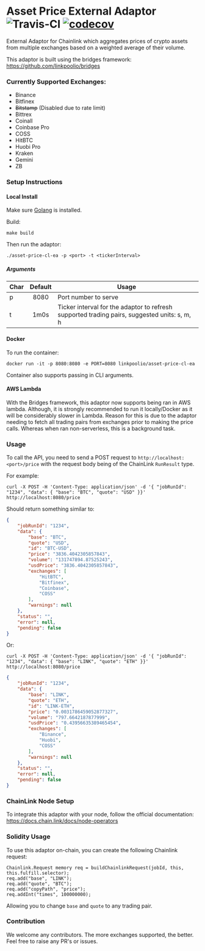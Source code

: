 # Asset Price External Adaptor ![Travis-CI](https://travis-ci.org/linkpoolio/asset-price-cl-ea.svg?branch=master) [![codecov](https://codecov.io/gh/linkpoolio/asset-price-cl-ea/branch/master/graph/badge.svg)](https://codecov.io/gh/linkpoolio/asset-price-cl-ea)
External Adaptor for Chainlink which aggregates prices of crypto assets from multiple exchanges based on a weighted average of their volume.

This adaptor is built using the bridges framework: https://github.com/linkpoolio/bridges

### Currently Supported Exchanges:

- Binance
- Bitfinex
- ~~Bitstamp~~ (Disabled due to rate limit)
- Bittrex
- Coinall
- Coinbase Pro
- COSS
- HitBTC
- Huobi Pro
- Kraken
- Gemini
- ZB

### Setup Instructions
#### Local Install
Make sure [Golang](https://golang.org/pkg/) is installed.

Build:
```
make build
```

Then run the adaptor:
```
./asset-price-cl-ea -p <port> -t <tickerInterval>
```

##### Arguments

| Char   | Default  | Usage |
| ------ |:--------:| ----- |
| p      | 8080     | Port number to serve |
| t      | 1m0s     | Ticker interval for the adaptor to refresh supported trading pairs, suggested units: s, m, h |

#### Docker
To run the container:
```
docker run -it -p 8080:8080 -e PORT=8080 linkpoolio/asset-price-cl-ea
```

Container also supports passing in CLI arguments.

#### AWS Lambda

With the Bridges framework, this adaptor now supports being ran in AWS lambda. Although, it is strongly recommended to run it locally/Docker as it will be considerably slower in Lambda. Reason for this is due to the adaptor needing to fetch all trading pairs from exchanges prior to making the price calls. Whereas when ran non-serverless, this is a background task.

### Usage

To call the API, you need to send a POST request to `http://localhost:<port>/price` with the request body being of the ChainLink `RunResult` type.

For example:
```
curl -X POST -H 'Content-Type: application/json' -d '{ "jobRunId": "1234", "data": { "base": "BTC", "quote": "USD" }}' http://localhost:8080/price
```
Should return something similar to:
```json
{
    "jobRunId": "1234",
    "data": {
        "base": "BTC",
        "quote": "USD",
        "id": "BTC-USD",
        "price": "3836.4042305857843",
        "volume": "131747894.87525243",
        "usdPrice": "3836.4042305857843",
        "exchanges": [
            "HitBTC",
            "Bitfinex",
            "Coinbase",
            "COSS"
        ],
        "warnings": null
    },
    "status": "",
    "error": null,
    "pending": false
}
```

Or:
```
curl -X POST -H 'Content-Type: application/json' -d '{ "jobRunId": "1234", "data": { "base": "LINK", "quote": "ETH" }}' http://localhost:8080/price
```
```json
{
    "jobRunId": "1234",
    "data": {
        "base": "LINK",
        "quote": "ETH",
        "id": "LINK-ETH",
        "price": "0.0031786459052877327",
        "volume": "797.6642187877999",
        "usdPrice": "0.43956635389465454",
        "exchanges": [
            "Binance",
            "Huobi",
            "COSS"
        ],
        "warnings": null
    },
    "status": "",
    "error": null,
    "pending": false
}
```

### ChainLink Node Setup

To integrate this adaptor with your node, follow the official documentation:
https://docs.chain.link/docs/node-operators

### Solidity Usage

To use this adaptor on-chain, you can create the following Chainlink request:
```
Chainlink.Request memory req = buildChainlinkRequest(jobId, this, this.fulfill.selector);
req.add("base", "LINK");
req.add("quote", "BTC");
req.add("copyPath", "price");
req.addInt("times", 100000000);
```

Allowing you to change `base` and `quote` to any trading pair.

### Contribution
We welcome any contributors. The more exchanges supported, the better. Feel free to raise any PR's or issues.
